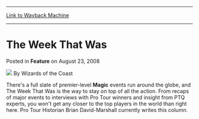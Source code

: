 
---
[Link to Wayback Machine](https://web.archive.org/web/20220120093203/https://magic.wizards.com/en/articles/archive/feature/week-was-2008-08-23)

[_metadata_:wayback_url]:- "https://magic.wizards.com/en/articles/archive/feature/week-was-2008-08-23"
[_metadata_:wayback_raw_url]:- "https://web.archive.org/web/20220120093203id_/https://magic.wizards.com/en/articles/archive/feature/week-was-2008-08-23"
[_metadata_:wayback_capture_timestamp]:- "2022-01-20 09:32:03+00:00"
[_metadata_:description]:- "There's a full slate of premier-level Magic events run around the globe, and The Week That Was is the way to stay on top of all the action. From recaps of major events to interviews with Pro Tour winners and insight from PTQ experts, you won't get any closer to the top players in the world than right here. Pro Tour Historian Brian David-Marshall currently writes this column."
[_metadata_:generator]:- "Drupal 7 (http://drupal.org)"
[_metadata_:publish_date]:- "2008-08-23"
---


The Week That Was
=================



 Posted in **Feature**
 on August 23, 2008 






![](https://media.magic.wizards.com/styles/auth_small/public/images/person/wizards_author.jpg)
By Wizards of the Coast












There's a full slate of premier-level **Magic** events run around the globe, and The Week That Was is the way to stay on top of all the action. From recaps of major events to interviews with Pro Tour winners and insight from PTQ experts, you won't get any closer to the top players in the world than right here. Pro Tour Historian Brian David-Marshall currently writes this column.








